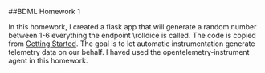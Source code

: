 ##BDML Homework 1 

In this homework,  I created a flask app that will generate a random number between 1-6 everything the endpoint \rolldice is called. The code is copied from [Getting Started](https://opentelemetry.io/docs/instrumentation/python/getting-started/). The goal is to let automatic instrumentation generate telemetry data on our behalf. I haved used the opentelemetry-instrument agent in this homework.

